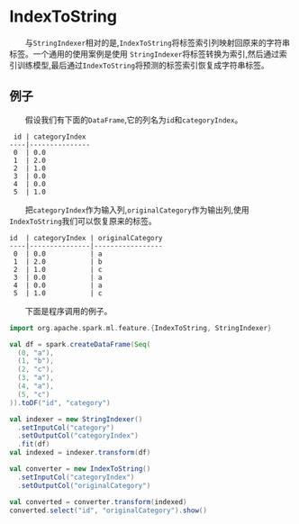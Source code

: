 # IndexToString

&emsp;&emsp;与`StringIndexer`相对的是,`IndexToString`将标签索引列映射回原来的字符串标签。一个通用的使用案例是使用
`StringIndexer`将标签转换为索引,然后通过索引训练模型,最后通过`IndexToString`将预测的标签索引恢复成字符串标签。

## 例子

&emsp;&emsp;假设我们有下面的`DataFrame`,它的列名为`id`和`categoryIndex`。

```
 id | categoryIndex
----|---------------
 0  | 0.0
 1  | 2.0
 2  | 1.0
 3  | 0.0
 4  | 0.0
 5  | 1.0
```
&emsp;&emsp;把`categoryIndex`作为输入列,`originalCategory`作为输出列,使用`IndexToString`我们可以恢复原来的标签。

```
id  | categoryIndex | originalCategory
----|---------------|-----------------
 0  | 0.0           | a
 1  | 2.0           | b
 2  | 1.0           | c
 3  | 0.0           | a
 4  | 0.0           | a
 5  | 1.0           | c
```
&emsp;&emsp;下面是程序调用的例子。

```scala
import org.apache.spark.ml.feature.{IndexToString, StringIndexer}

val df = spark.createDataFrame(Seq(
  (0, "a"),
  (1, "b"),
  (2, "c"),
  (3, "a"),
  (4, "a"),
  (5, "c")
)).toDF("id", "category")

val indexer = new StringIndexer()
  .setInputCol("category")
  .setOutputCol("categoryIndex")
  .fit(df)
val indexed = indexer.transform(df)

val converter = new IndexToString()
  .setInputCol("categoryIndex")
  .setOutputCol("originalCategory")

val converted = converter.transform(indexed)
converted.select("id", "originalCategory").show()
```